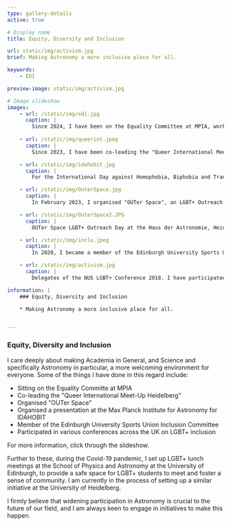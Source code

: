 ```yaml
---
type: gallery-details
active: true

# Display name
title: Equity, Diversity and Inclusion

url: static/img/activism.jpg
brief: Making Astronomy a more inclusive place for all.

keywords:
    - EDI

preview-image: static/img/activism.jpg

# Image slideshow
images:
    - url: /static/img/edi.jpg
      caption: |
        Since 2024, I have been on the Equality Committee at MPIA, working together with the Gender Equality Officer and others to advocate for Equity, Diversity and Inclusion at our Institute. <a href="https://www.freepik.com/free-vector/flat-youth-smiling-people-pattern_4741453.htm#fromView=search&page=1&position=17&uuid=1244ac06-012c-4e59-99c9-5f9c763eece2">Image by pikisuperstar on Freepik</a>
        
    - url: /static/img/queerint.jpeg
      caption: |
        Since 2023, I have been co-leading the "Queer International Meet-Up Heidelberg" as part of the PLUS Charity's offer of groups and meetings for queer people in the region. Image Credit: PLUS Rhein-Neckar e.V.

    - url: /static/img/idahobit.jpg
      caption: |
        For the International Day against Homophobia, Biphobia and Transphobia (IDAHOBIT) 2023 I organised a presentation at the Max Planck Institute for Astronomy, inviting Emily Hunt to speak about her experience with activism for greater LGBT+ inclusion within Astronomy. Image Credit: Evert Nasedkin

    - url: /static/img/OuterSpace.jpg
      caption: |
        In February 2023, I organised "OUTer Space", an LGBT+ Outreach day at the Haus der Astronomie (House of Astronomy) in Heidelberg. I planned, organised, and executed the day consisting of a planetarium show, tours of the telescopes, the stellar model, as well as talks from LGBT+ Scientists and Allies and a Q&A Panel. Image Credit: Evert Nasedkin

    - url: /static/img/OuterSpace2.JPG
      caption: |
        OUTer Space LGBT+ Outreach Day at the Haus der Astronomie, Heidelberg. Image Credit: Yanu Khusanova

    - url: /static/img/inclu.jpeg
      caption: |
        In 2020, I became a member of the Edinburgh University Sports Union Inclusion Committee, to advocate for equity and inclusion in university sports. Image Credit: EUSU

    - url: /static/img/activism.jpg
      caption: |
        Delegates of the NUS LGBT+ Conference 2018. I have participated in various conferences across the UK on LGBT+ inclusion (e.g. LGBTYS Youth Summit in Falkirk 2017, NUS LGBT+ Conference in Edinburgh 2018, among others)

information: |
    ### Equity, Diversity and Inclusion

    * Making Astronomy a more inclusive place for all.


---
```


### Equity, Diversity and Inclusion

I care deeply about making Academia in General, and Science and specifically Astronomy in particular, a more welcoming environment for everyone. Some of the things I have done in this regard include:

- Sitting on the Equality Committe at MPIA
- Co-leading the "Queer International Meet-Up Heidelberg"
- Organised "OUTer Space"
- Organised a presentation at the Max Planck Institute for Astronomy for IDAHOBIT
- Member of the Edinburgh University Sports Union Inclusion Committee
- Participated in various conferences across the UK on LGBT+ inclusion

For more information, click through the slideshow.

Further to these, during the Covid-19 pandemic, I set up LGBT+ lunch meetings at the School of Physics and Astronomy at the University of Edinburgh, to provide a safe space for LGBT+ students to meet and foster a sense of community. I am currently in the process of setting up a similar initiative at the University of Heidelberg.

I firmly believe that widening participation in Astronomy is crucial to the future of our field, and I am always keen to engage in initiatives to make this happen.
